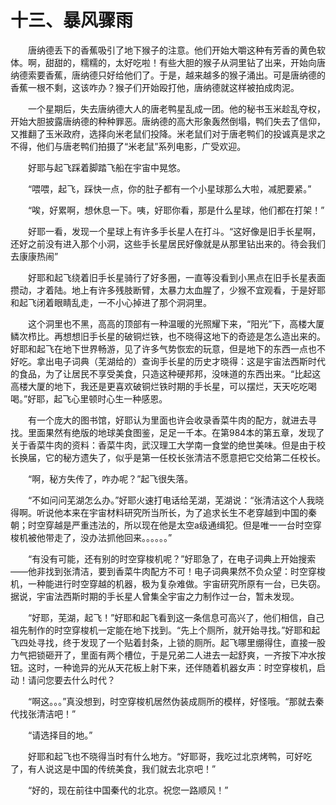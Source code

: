 # 十三、暴风骤雨
&emsp;&emsp;唐纳德丢下的香蕉吸引了地下猴子的注意。他们开始大嚼这种有芳香的黄色软体。啊，甜甜的，糯糯的，太好吃啦！有些大胆的猴子从洞里钻了出来，开始向唐纳德索要香蕉，唐纳德只好给他们了。于是，越来越多的猴子涌出。可是唐纳德的香蕉一根不剩，这该咋办？猴子们开始殴打他，唐纳德就这样被拍成肉泥。

&emsp;&emsp;一个星期后，失去唐纳德大人的唐老鸭星乱成一团。他的秘书玉米趁乱夺权，开始大胆披露唐纳德的种种罪恶。唐纳德的高大形象轰然倒塌，鸭们失去了信仰，又推翻了玉米政府，选择向米老鼠们投降。米老鼠们对于唐老鸭们的投诚真是求之不得，他们与唐老鸭们拍摄了“米老鼠”系列电影，广受欢迎。

&emsp;&emsp;好耶与起飞踩着脚踏飞船在宇宙中晃悠。

&emsp;&emsp;“喂喂，起飞，踩快一点，你的肚子都有一个小星球那么大啦，减肥要紧。”

&emsp;&emsp;“唉，好累啊，想休息一下。咦，好耶你看，那是什么星球，他们都在打架！”

&emsp;&emsp;好耶一看，发现一个星球上有许多手长星人在打斗。“这好像是旧手长星啊，还好之前没有进入那个小洞，这些手长星居民好像就是从那里钻出来的。待会我们去康康热闹”

&emsp;&emsp;好耶和起飞绕着旧手长星骑行了好多圈，一直等没看到小黑点在旧手长星表面攒动，才着陆。地上有许多残肢断臂，太暴力太血腥了，少猴不宜观看，于是好耶和起飞闭着眼睛乱走，一不小心掉进了那个洞洞里。

&emsp;&emsp;这个洞里也不黑，高高的顶部有一种温暖的光照耀下来，“阳光”下，高楼大厦鳞次栉比。再想想旧手长星的破铜烂铁，也不晓得这地下的奇迹是怎么造出来的。好耶和起飞在地下世界畅游，见了许多气势恢宏的玩意，但是地下的东西一点也不好吃。拿出电子词典（芜湖给的）查询手长星的历史才晓得：这是宇宙法西斯时代的食品，为了让居民不享受美食，只造这种硬邦邦，没味道的东西出来。“比起这高楼大厦的地下，我还是更喜欢破铜烂铁时期的手长星，可以摆烂，天天吃吃喝喝。”好耶，起飞心里顿时心生一种感恩。

&emsp;&emsp;有一个庞大的图书馆，好耶认为里面也许会收录香菜牛肉的配方，就进去寻找。里面果然有绝版的地球美食图鉴，足足一千本。在第984本的第五章，发现了关于香菜牛肉的资料：香菜牛肉，武汉理工大学南一食堂的绝世美味。但是由于校长换届，它的秘方遗失了，似乎是第一任校长张清洁不愿意把它交给第二任校长。

&emsp;&emsp;“啊，秘方失传了，咋办呢？”起飞很失落。

&emsp;&emsp;“不如问问芜湖怎么办。”好耶火速打电话给芜湖，芜湖说：“张清洁这个人我晓得啊。听说他本来在宇宙材料研究所当所长，为了追求长生不老穿越到中国的秦朝；时空穿越是严重违法的，所以现在他是太空a级通缉犯。但是唯一一台时空穿梭机被他带走了，没办法抓他回来。。。。。。”

&emsp;&emsp;“有没有可能，还有别的时空穿梭机呢？”好耶急了，在电子词典上开始搜索——他非找到张清洁，要到香菜牛肉配方不可！电子词典果然不负众望：时空穿梭机，一种能进行时空穿越的机器，极为复杂难做。宇宙研究所原有一台，已失窃。据说，宇宙法西斯时期的手长星人曾集全宇宙之力制作过一台，暂未发现。

&emsp;&emsp;“好耶，芜湖，起飞！”好耶和起飞看到这一条信息可高兴了，他们相信，自己祖先制作的时空穿梭机一定能在地下找到。“先上个厕所，就开始寻找。”好耶和起飞四处寻找，终于发现了一个贴着封条，上锁的厕所。起飞哪里绷得住，直接一股力气把锁砸开了，里面有两个槽位，于是兄弟二人进去一起舒爽，一齐按下冲水按钮。这时，一种诡异的光从天花板上射下来，还伴随着机器女声：时空穿梭机，启动！请问您要去什么时代？

&emsp;&emsp;“啊这。。。”真没想到，时空穿梭机居然伪装成厕所的模样，好怪哦。“那就去秦代找张清洁吧！”

&emsp;&emsp;“请选择目的地。”

&emsp;&emsp;好耶和起飞也不晓得当时有什么地方。“好耶哥，我吃过北京烤鸭，可好吃了，有人说这是中国的传统美食，我们就去北京吧！”

&emsp;&emsp;“好的，现在前往中国秦代的北京。祝您一路顺风！”
